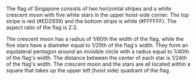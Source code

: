 The flag of Singapore consists of two horizontal stripes and a white crescent moon with five white stars in the upper hoist-side corner. The top stripe is red (#ED2939) and the bottom stripe is white (#FFFFFF). The aspect ratio of the flag is 2:3.

The crescent moon has a radius of 1/60th the width of the flag, while the five stars have a diameter equal to 1/25th of the flag's width. They form an equilateral pentagon around an invisible circle with a radius equal to 1/40th of the flag's width. The distance between the center of each star is 1/24th of the flag's width. The crescent moon and the stars are all located within a square that takes up the upper left (hoist side) quadrant of the flag.